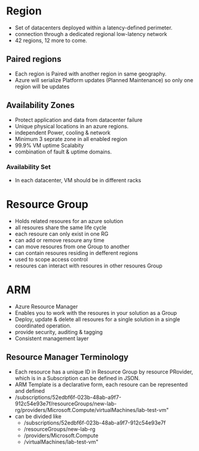 # Region
- Set of datacenters deployed within a latency-defined perimeter.
- connection through a dedicated regional low-latency network 
- 42 regions, 12 more to come.

## Paired regions
- Each region is Paired with another region in same geography.
- Azure will serialize Platform updates (Planned Maintenance) so only one region will be updates

## Availability Zones
- Protect application and data from datacenter failure
- Unique physical locations in an azure regions. 
- independent Power, cooling & network 
- Minimum 3 seprate zone in all enabled region 
- 99.9% VM uptime Scalabity
- combination of fault & uptime domains.

### Availability Set
- In each datacenter, VM should be in different racks

# Resource Group
- Holds related resoures for an azure solution
- all resoures share the same life cycle 
- each resoure can only exist in one RG 
- can add or remove resoure any time 
- can move resoures from one Group to another
- can contain resoures residing in defferent regions
- used to scope access control 
- resoures can interact with resoures in other resoures Group

# ARM 
- Azure Resource Manager 
- Enables you to work with the resoures in your solution as a Group
- Deploy, update & delete all resoures for a single solution in a single coordinated operation.
- provide security, auditing & tagging 
- Consistent management layer

## Resource Manager Terminology 
- Each resource has a unique ID in Resource Group by resource PRovider, which is in a Subscription can be defined in JSON. 
- ARM Template is a declarative form, each resoure can be represented and defined
- /subscriptions/52edbf6f-023b-48ab-a9f7-912c54e93e7f/resourceGroups/new-lab-rg/providers/Microsoft.Compute/virtualMachines/lab-test-vm"
- can be divided like 
  - /subscriptions/52edbf6f-023b-48ab-a9f7-912c54e93e7f
  - /resourceGroups/new-lab-rg
  - /providers/Microsoft.Compute
  - /virtualMachines/lab-test-vm"





























